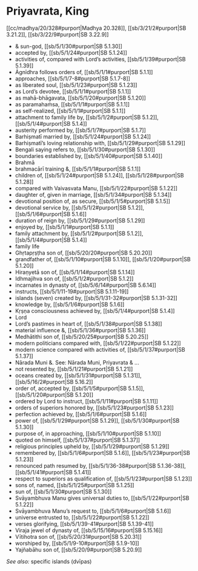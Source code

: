 # Priyavrata, King

[[cc/madhya/20/328#purport|Madhya 20.328]], [[sb/3/21/2#purport|SB 3.21.2]], [[sb/3/22/9#purport|SB 3.22.9]]

* & sun-god, [[sb/5/1/30#purport|SB 5.1.30]]
* accepted by, [[sb/5/1/24#purport|SB 5.1.24]]
* activities of, compared with Lord’s activities, [[sb/5/1/39#purport|SB 5.1.39]]
* Āgnīdhra follows orders of, [[sb/5/1/1#purport|SB 5.1.1]]
* approaches, [[sb/5/1/7-8#purport|SB 5.1.7-8]]
* as liberated soul, [[sb/5/1/23#purport|SB 5.1.23]]
* as Lord’s devotee, [[sb/5/1/1#purport|SB 5.1.1]]
* as mahā-bhāgavata, [[sb/5/1/20#purport|SB 5.1.20]]
* as paramahaṁsa, [[sb/5/1/1#purport|SB 5.1.1]]
* as self-realized, [[sb/5/1/1#purport|SB 5.1.1]]
* attachment to family life by, [[sb/5/1/2#purport|SB 5.1.2]], [[sb/5/1/4#purport|SB 5.1.4]]
* austerity performed by, [[sb/5/1/7#purport|SB 5.1.7]]
* Barhiṣmatī married by, [[sb/5/1/24#purport|SB 5.1.24]]
* Barhiṣmatī’s loving relationship with, [[sb/5/1/29#purport|SB 5.1.29]]
* Bengali saying refers to, [[sb/5/1/30#purport|SB 5.1.30]]
* boundaries established by, [[sb/5/1/40#purport|SB 5.1.40]]
* Brahmā
* brahmacārī training &, [[sb/5/1/1#purport|SB 5.1.1]]
* children of, [[sb/5/1/24#purport|SB 5.1.24]], [[sb/5/1/28#purport|SB 5.1.28]]
* compared with Vaivasvata Manu, [[sb/5/1/22#purport|SB 5.1.22]]
* daughter of, given in marriage, [[sb/5/1/34#purport|SB 5.1.34]]
* devotional position of, as secure, [[sb/5/1/5#purport|SB 5.1.5]]
* devotional service by, [[sb/5/1/2#purport|SB 5.1.2]], [[sb/5/1/6#purport|SB 5.1.6]]
* duration of reign by, [[sb/5/1/29#purport|SB 5.1.29]]
* enjoyed by, [[sb/5/1/1#purport|SB 5.1.1]]
* family attachment by, [[sb/5/1/2#purport|SB 5.1.2]], [[sb/5/1/4#purport|SB 5.1.4]]
* family life
* Ghṛtapṛṣṭha son of, [[sb/5/20/20#purport|SB 5.20.20]]
* grandfather of, [[sb/5/1/10#purport|SB 5.1.10]], [[sb/5/1/20#purport|SB 5.1.20]]
* Hiraṇyetā son of, [[sb/5/1/14#purport|SB 5.1.14]]
* Idhmajihva son of, [[sb/5/1/2#purport|SB 5.1.2]]
* incarnates in dynasty of, [[sb/5/6/14#purport|SB 5.6.14]]
* instructs, [[sb/5/1/11-19#purport|SB 5.1.11-19]]
* islands (seven) created by, [[sb/5/1/31-32#purport|SB 5.1.31-32]]
* knowledge by, [[sb/5/1/6#purport|SB 5.1.6]]
* Kṛṣṇa consciousness achieved by, [[sb/5/1/4#purport|SB 5.1.4]]
* Lord
* Lord’s pastimes in heart of, [[sb/5/1/38#purport|SB 5.1.38]]
* material influence &, [[sb/5/1/36#purport|SB 5.1.36]]
* Medhātithi son of, [[sb/5/20/25#purport|SB 5.20.25]]
* modern politicians compared with, [[sb/5/1/22#purport|SB 5.1.22]]
* modern science compared with activities of, [[sb/5/1/37#purport|SB 5.1.37]]
* Nārada Muni &. See: Nārada Muni, Priyavrata & ...
* not resented by, [[sb/5/1/21#purport|SB 5.1.21]]
* oceans created by, [[sb/5/1/31#purport|SB 5.1.31]], [[sb/5/16/2#purport|SB 5.16.2]]
* order of, accepted by, [[sb/5/1/5#purport|SB 5.1.5]], [[sb/5/1/20#purport|SB 5.1.20]]
* ordered by Lord to instruct, [[sb/5/1/11#purport|SB 5.1.11]]
* orders of superiors honored by, [[sb/5/1/23#purport|SB 5.1.23]]
* perfection achieved by, [[sb/5/1/6#purport|SB 5.1.6]]
* power of, [[sb/5/1/29#purport|SB 5.1.29]], [[sb/5/1/30#purport|SB 5.1.30]]
* purpose of, in approaching, [[sb/5/1/10#purport|SB 5.1.10]]
* quoted on himself, [[sb/5/1/37#purport|SB 5.1.37]]
* religious principles upheld by, [[sb/5/1/29#purport|SB 5.1.29]]
* remembered by, [[sb/5/1/6#purport|SB 5.1.6]], [[sb/5/1/23#purport|SB 5.1.23]]
* renounced path resumed by, [[sb/5/1/36-38#purport|SB 5.1.36-38]], [[sb/5/1/41#purport|SB 5.1.41]]
* respect to superiors as qualification of, [[sb/5/1/23#purport|SB 5.1.23]]
* sons of, named, [[sb/5/1/25#purport|SB 5.1.25]]
* sun of, [[sb/5/1/30#purport|SB 5.1.30]]
* Svāyambhuva Manu gives universal duties to, [[sb/5/1/22#purport|SB 5.1.22]]
* Svāyambhuva Manu’s request to, [[sb/5/1/6#purport|SB 5.1.6]]
* universe entrusted to, [[sb/5/1/22#purport|SB 5.1.22]]
* verses glorifying, [[sb/5/1/39-41#purport|SB 5.1.39-41]]
* Viraja jewel of dynasty of, [[sb/5/15/16#purport|SB 5.15.16]]
* Vītihotra son of, [[sb/5/20/31#purport|SB 5.20.31]]
* worshiped by, [[sb/5/1/9-10#purport|SB 5.1.9-10]]
* Yajñabāhu son of, [[sb/5/20/9#purport|SB 5.20.9]]

*See also:* specific islands (dvīpas)
